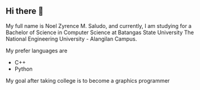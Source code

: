 ## Hi there 👋

My full name is Noel Zyrence M. Saludo, and currently, I am studying for a Bachelor of Science in Computer Science at Batangas State University The National Engineering University - Alangilan Campus.

My prefer languages are
 - C++
 - Python

My goal after taking college is to become a graphics programmer

<!--
**NoelSaludo/NoelSaludo** is a ✨ _special_ ✨ repository because its `README.md` (this file) appears on your GitHub profile.

Here are some ideas to get you started:

- 🔭 I’m currently working on ...
- 🌱 I’m currently learning ...
- 👯 I’m looking to collaborate on ...
- 🤔 I’m looking for help with ...
- 💬 Ask me about ...
- 📫 How to reach me: ...
- 😄 Pronouns: ...
- ⚡ Fun fact: ...
-->
